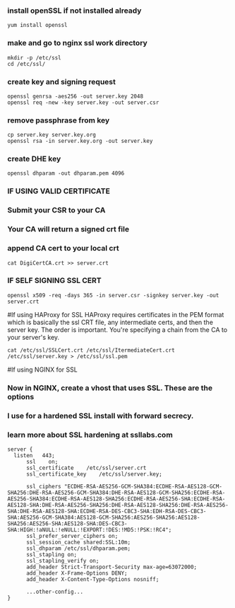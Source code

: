 ### install openSSL if not installed already
```
yum install openssl
```


### make and go to nginx ssl work directory
```
mkdir -p /etc/ssl
cd /etc/ssl/
```


### create key and signing request
```
openssl genrsa -aes256 -out server.key 2048
openssl req -new -key server.key -out server.csr
```


### remove passphrase from key
```
cp server.key server.key.org
openssl rsa -in server.key.org -out server.key
```

### create DHE key
```
openssl dhparam -out dhparam.pem 4096
```


### IF USING VALID CERTIFICATE
### Submit your CSR to your CA
### Your CA will return a signed crt file
### append CA cert to your local crt
```
cat DigiCertCA.crt >> server.crt
```


### IF SELF SIGNING SSL CERT
```
openssl x509 -req -days 365 -in server.csr -signkey server.key -out server.crt
```



#If using HAProxy for SSL
HAProxy requires certificates in the PEM format which is basically the ssl CRT file, any intermediate certs, and then the server key. The order is important. You're specifying a chain from the CA to your server's key.
```
cat /etc/ssl/SSLCert.crt /etc/ssl/ItermediateCert.crt /etc/ssl/server.key > /etc/ssl/ssl.pem
```



#If using NGINX for SSL
### Now in NGINX, create a vhost that uses SSL. These are the options
### I use for a hardened SSL install with forward secrecy.
### learn more about SSL hardening at ssllabs.com
```
server {
  listen   443;
      ssl    on;
      ssl_certificate    /etc/ssl/server.crt
      ssl_certificate_key    /etc/ssl/server.key;

      ssl_ciphers "ECDHE-RSA-AES256-GCM-SHA384:ECDHE-RSA-AES128-GCM-SHA256:DHE-RSA-AES256-GCM-SHA384:DHE-RSA-AES128-GCM-SHA256:ECDHE-RSA-AES256-SHA384:ECDHE-RSA-AES128-SHA256:ECDHE-RSA-AES256-SHA:ECDHE-RSA-AES128-SHA:DHE-RSA-AES256-SHA256:DHE-RSA-AES128-SHA256:DHE-RSA-AES256-SHA:DHE-RSA-AES128-SHA:ECDHE-RSA-DES-CBC3-SHA:EDH-RSA-DES-CBC3-SHA:AES256-GCM-SHA384:AES128-GCM-SHA256:AES256-SHA256:AES128-SHA256:AES256-SHA:AES128-SHA:DES-CBC3-SHA:HIGH:!aNULL:!eNULL:!EXPORT:!DES:!MD5:!PSK:!RC4";
      ssl_prefer_server_ciphers on;
      ssl_session_cache shared:SSL:10m;
      ssl_dhparam /etc/ssl/dhparam.pem;
      ssl_stapling on;
      ssl_stapling_verify on;
      add_header Strict-Transport-Security max-age=63072000;
      add_header X-Frame-Options DENY;
      add_header X-Content-Type-Options nosniff;

      ...other-config...
}
```